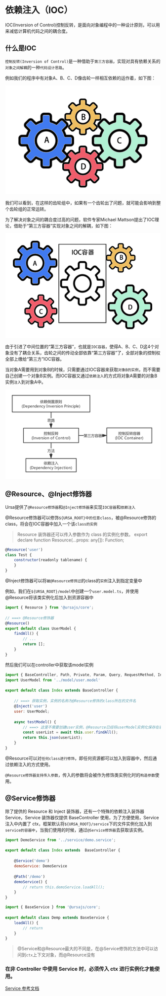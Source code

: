 # 依赖注入（IOC）

IOC(Inversion of Control)控制反转，是面向对象编程中的一种设计原则，可以用来减低计算机代码之间的耦合度。

## 什么是IOC

`控制反转(Inversion of Control)`是一种借助于`第三方容器`，实现对具有依赖关系的`对象之间解耦`的一种`代码设计思路`。

例如我们的程序中有对象A、B、C、D像齿轮一样相互依赖的运作着，如下图：

![images](../assets/images/IOC-di4.png)

我们可以看到，在这样的齿轮组中，如果有一个齿轮出了问题，就可能会影响到整个齿轮组的正常运转。

为了解决对象之间的耦合度过高的问题，软件专家Michael Mattson提出了IOC理论，借助于“第三方容器”实现对象之间的解耦，如下图：

![images](../assets/images/IOC-di5.png)

由于引进了中间位置的“第三方容器”，也就是`IOC容器`，使得A、B、C、D这4个对象没有了耦合关系，齿轮之间的传动全部依靠“第三方容器”了，全部对象的控制权全部上缴给“第三方”IOC容器。

当对象A需要用到对象B的时候，只需要通过IOC容器来获取`对象B的实例`，而不需要自己创建一个对象B实例。而IOC容器又通过`依赖注入`的方式将对象A需要的对象B实例`注入`到对象A中。

![images](../assets/images/IOC-di3.png)

## @Resource、@Inject修饰器

Ursa提供了`@Resource修饰器`和`@Inject修饰器`来实现`IOC容器`和`依赖注入`

@Resource修饰器可以修饰`${URSA_ROOT}中的任意class`，被@Resource修饰的class，将会在IOC容器中加入一个该`class的实例`

> Resource 装饰器还可以传入参数作为 class 的实例化参数。
> export declare function Resource(...props: any[]): Function;
```js
@Resource('user')
class Test {
    constructor(readonly tablename) {
    }
}
```

@Inject修饰器可以将`被@Resource修饰过`的class的`实例`注入到指定变量中

例如，我们在`${URSA_ROOT}/model`中创建一个`user.model.ts`，并使用@Resource将该类实例化后加入到资源容器中

```javascript
import { Resource } from '@ursajs/core';

// ===> @Resource修饰器
@Resource()
export default class UserModel {
    findAll() {
        // ...
        return [];
    }
}
```

然后我们可以在controller中获取该model实例

```javascript
import { BaseController, Path, Private, Param, Query, RequestMethod, Inject, Aspect } from '@ursajs/core';
import UserModel from '../model/user.model'

export default class Index extends BaseController {

    // ===> 获取实例，实例的名称为@Resource修饰的class所在的文件名
    @Inject('user')
    user: UserModel;

    async testModel() {
        // ===> 这里不需要创建user实例，@Resource已经将userModel实例化保存在容器中
        const userList = await this.user.findAll();
        return this.json(userList);
    }
}
```

@Resource可以对`任何class进行修饰`，即任何资源都可以加入到容器中，然后通过依赖注入的方式使用。

`@Resource修饰器支持传入参数`，传入的参数将会被作为修饰类实例化时的`构造参数`使用。

## @Service修饰器
除了提供的 Resource 和 Inject 装饰器，还有一个特殊的依赖注入装饰器 Service，Service 装饰器仅提供  BaseController 使用，为了方便使用，Service 注入中内置了 ctx，框架默认将`${URSA_ROOT}/service`下的文件实例化加入到`service的容器中`，当我们使用的时候，通过`@Service修饰器`去获取该实例。

```javascript
import DemoService from '../service/demo.service';

export default class Index extends  BaseController {

    @Service('demo')
    demoService: DemoService

    @Path('/demo')
    demoService() {
        // return this.demoService.loadAll();
    }
}
```

```javascript
import { BaseService } from '@ursajs/core';

export default class Demp extends BaseService {
    loadAll() {
        // return
    }
}
```

> @Service和@Resource最大的不同是，在@Service修饰的方法中可以访问到`ctx`上下文对象，而@Resource没有

### 在非 Controller 中使用 Service 时，必须传入 ctx 进行实例化才能使用。

[Service 参考文档](./Service.md)


